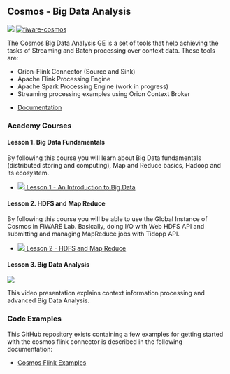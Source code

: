 <h2>Cosmos - Big Data Analysis</h2>

[![](https://nexus.lab.fiware.org/repository/raw/public/badges/chapters/processing.svg)](https://www.fiware.org/developers/catalogue/)
[![fiware-cosmos](https://nexus.lab.fiware.org/repository/raw/public/badges/stackoverflow/cosmos.svg)](http://stackoverflow.com/questions/tagged/fiware-cosmos)

The Cosmos Big Data Analysis GE is a set of tools that help achieving the tasks
of Streaming and Batch processing over context data. These tools are:

-   Orion-Flink Connector (Source and Sink)
-   Apache Flink Processing Engine
-   Apache Spark Processing Engine (work in progress)
-   Streaming processing examples using Orion Context Broker

<span/>

-   [Documentation](https://fiware-cosmos-flink.readthedocs.io)

<h3>Academy Courses</h3>

<h4>Lesson 1. Big Data Fundamentals</h4>

By following this course you will learn about Big Data fundamentals (distributed
storing and computing), Map and Reduce basics, Hadoop and its ecosystem.

-   <a href="https://fiware.github.io/academy/cosmos/cosmos1.pdf">![](https://fiware.github.io/academy/img/pdf.png)
    Lesson 1 - An Introduction to Big Data</a>

<h4>Lesson 2. HDFS and Map Reduce</h4>

By following this course you will be able to use the Global Instance of Cosmos
in FIWARE Lab. Basically, doing I/O with Web HDFS API and submitting and
managing MapReduce jobs with Tidopp API.

-   <a href="https://fiware.github.io/academy/cosmos/cosmos2.pdf">![](https://fiware.github.io/academy/img/pdf.png)
    Lesson 2 - HDFS and Map Reduce</a>

<h4>Lesson 3. Big Data Analysis</h4>

[![](http://img.youtube.com/vi/mdmeeuL4bTM/0.jpg)](https://www.youtube.com/watch?v=mdmeeuL4bTM "Introduction")

This video presentation explains context information processing and advanced Big
Data Analysis.

<h3>Code Examples</h3>

This GitHub repository exists containing a few examples for getting started with
the cosmos flink connector is described in the following documentation:

-   [Cosmos Flink Examples](https://fiware-cosmos-flink-examples.readthedocs.io)
